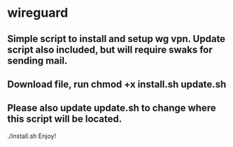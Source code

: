 # wireguard
Simple script to install and setup wg vpn. 
Update script also included, but will require swaks for sending mail.  
-
Download file, run chmod +x install.sh update.sh
-
Please also update update.sh to change where this script will be located. 
-
./install.sh
Enjoy!

